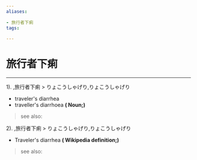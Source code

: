 ```yaml
---
aliases:
    
- 旅行者下痢
tags:
    
---
```


# 旅行者下痢
---
1).
,旅行者下痢 > りょこうしゃげり,りょこうしゃげり

- traveler's diarrhea
- traveller's diarrhoea
**( Noun;)**
> see also: 
            
2).
,旅行者下痢 > りょこうしゃげり,りょこうしゃげり

- Traveler's diarrhea
**( Wikipedia definition;)**
> see also: 
            